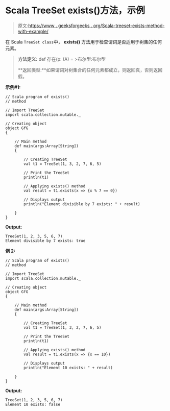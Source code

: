 # Scala TreeSet exists()方法，示例

> 原文:[https://www . geeksforgeeks . org/Scala-treeset-exists-method-with-example/](https://www.geeksforgeeks.org/scala-treeset-exists-method-with-example/)

在 Scala `TreeSet class`中， **exists()** 方法用于检查谓词是否适用于树集的任何元素。

> **方法定义:** def 存在(p: (A) = >布尔型:布尔型
> 
> **返回类型:**如果谓词对树集合的任何元素都成立，则返回真，否则返回假。

**示例#1:**

```
// Scala program of exists() 
// method 

// Import TreeSet
import scala.collection.mutable._

// Creating object 
object GfG 
{ 

    // Main method 
    def main(args:Array[String]) 
    { 

        // Creating TreeSet
        val t1 = TreeSet(1, 3, 2, 7, 6, 5) 

        // Print the TreeSet
        println(t1) 

        // Applying exists() method  
        val result = t1.exists(x => {x % 7 == 0})

        // Displays output 
        println("Element divisible by 7 exists: " + result)

    } 
} 
```

**Output:**

```
TreeSet(1, 2, 3, 5, 6, 7)
Element divisible by 7 exists: true

```

**例 2:**

```
// Scala program of exists() 
// method 

// Import TreeSet
import scala.collection.mutable._

// Creating object 
object GfG 
{ 

    // Main method 
    def main(args:Array[String]) 
    { 

        // Creating TreeSet
        val t1 = TreeSet(1, 3, 2, 7, 6, 5) 

        // Print the TreeSet
        println(t1) 

        // Applying exists() method  
        val result = t1.exists(x => {x == 10})

        // Displays output 
        println("Element 10 exists: " + result)

    } 
} 
```

**Output:**

```
TreeSet(1, 2, 3, 5, 6, 7)
Element 10 exists: false

```